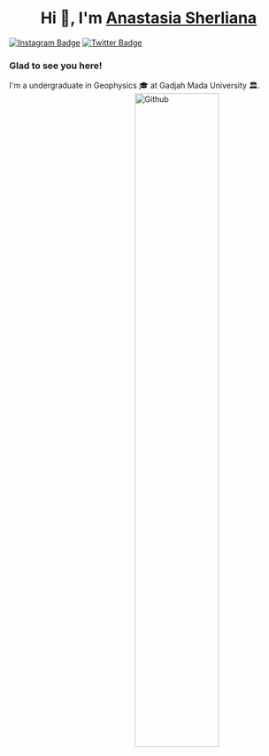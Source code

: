 <h1 align="center">Hi 👋, I'm <a href="https://github.com/sherliana23/sherliana23.git/" target="blank">
Anastasia Sherliana</a></h1>

[![Instagram Badge](https://img.shields.io/badge/-Instagram-e4405f?style=flat-square&logo=Instagram&logoColor=white)](https://instagram.com/_asherliaa/) [![Twitter Badge](https://img.shields.io/badge/-Twitter-00acee?style=flat-square&logo=Twitter&logoColor=white)](https://twitter.com/inisherli) 

### Glad to see you here!
I'm a undergraduate in Geophysics 🎓 at Gadjah Mada University 🏛.
<img width="55%" align="right" alt="Github" src="https://raw.githubusercontent.com/onimur/.github/master/.resources/git-header.svg" />
